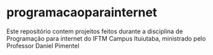 # programacaoparainternet
Este repositório contem projeitos feitos durante a disciplina de Programação para internet do IFTM Campus Ituiutaba, ministrado pelo Professor Daniel Pimentel
